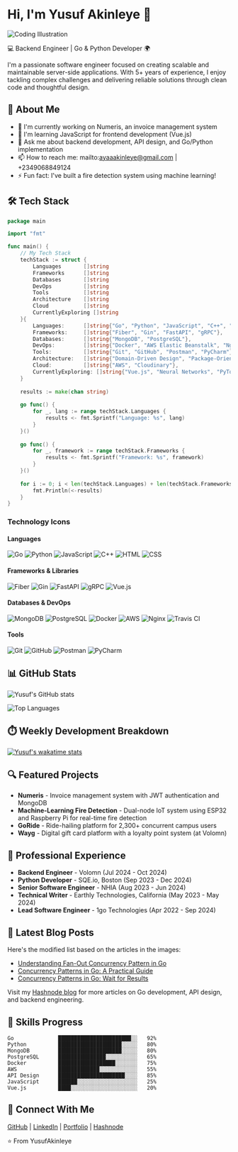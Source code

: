 # Hi, I'm Yusuf Akinleye 👋

![Coding Illustration](https://raw.githubusercontent.com/abhisheknaiidu/abhisheknaiidu/master/code.gif)

💻 Backend Engineer | Go & Python Developer 🌍

I'm a passionate software engineer focused on creating scalable and maintainable server-side applications. With 5+ years of experience, I enjoy tackling complex challenges and delivering reliable solutions through clean code and thoughtful design.

## 🚀 About Me
* 🔭 I'm currently working on Numeris, an invoice management system
* 🌱 I'm learning JavaScript for frontend development (Vue.js)
* 💬 Ask me about backend development, API design, and Go/Python implementation
* 📫 How to reach me: mailto:ayaaakinleye@gmail.com | +2349068849124
* ⚡ Fun fact: I've built a fire detection system using machine learning!

## 🛠️ Tech Stack

```go
package main

import "fmt"

func main() {
    // My Tech Stack
    techStack := struct {
        Languages       []string
        Frameworks      []string
        Databases       []string
        DevOps          []string
        Tools           []string
        Architecture    []string
        Cloud           []string
        CurrentlyExploring []string
    }{
        Languages:      []string{"Go", "Python", "JavaScript", "C++", "HTML", "CSS3"},
        Frameworks:     []string{"Fiber", "Gin", "FastAPI", "gRPC"},
        Databases:      []string{"MongoDB", "PostgreSQL"},
        DevOps:         []string{"Docker", "AWS Elastic Beanstalk", "Nginx", "Travis CI"},
        Tools:          []string{"Git", "GitHub", "Postman", "PyCharm"},
        Architecture:   []string{"Domain-Driven Design", "Package-Oriented Design", "RESTful APIs"},
        Cloud:          []string{"AWS", "Cloudinary"},
        CurrentlyExploring: []string{"Vue.js", "Neural Networks", "PyTorch", "Blockchain Integration"},
    }
    
    results := make(chan string)
    
    go func() { 
        for _, lang := range techStack.Languages {
            results <- fmt.Sprintf("Language: %s", lang)
        }
    }()
    
    go func() {
        for _, framework := range techStack.Frameworks {
            results <- fmt.Sprintf("Framework: %s", framework)
        }
    }()
    
    for i := 0; i < len(techStack.Languages) + len(techStack.Frameworks); i++ {
        fmt.Println(<-results)
    }
}
```

### Technology Icons

#### Languages
<p>
  <img alt="Go" src="https://img.shields.io/badge/-Go-00ADD8?style=flat-square&logo=go&logoColor=white" />
  <img alt="Python" src="https://img.shields.io/badge/-Python-3776AB?style=flat-square&logo=python&logoColor=white" />
  <img alt="JavaScript" src="https://img.shields.io/badge/-JavaScript-F7DF1E?style=flat-square&logo=javascript&logoColor=black" />
  <img alt="C++" src="https://img.shields.io/badge/-C++-00599C?style=flat-square&logo=cplusplus&logoColor=white" />
  <img alt="HTML" src="https://img.shields.io/badge/-HTML5-E34F26?style=flat-square&logo=html5&logoColor=white" />
  <img alt="CSS" src="https://img.shields.io/badge/-CSS3-1572B6?style=flat-square&logo=css3&logoColor=white" />
</p>

#### Frameworks & Libraries
<p>
  <img alt="Fiber" src="https://img.shields.io/badge/-Fiber-00ACD7?style=flat-square&logo=go&logoColor=white" />
  <img alt="Gin" src="https://img.shields.io/badge/-Gin-00ADD8?style=flat-square&logo=go&logoColor=white" />
  <img alt="FastAPI" src="https://img.shields.io/badge/-FastAPI-009688?style=flat-square&logo=fastapi&logoColor=white" />
  <img alt="gRPC" src="https://img.shields.io/badge/-gRPC-2DA6B0?style=flat-square&logo=google&logoColor=white" />
  <img alt="Vue.js" src="https://img.shields.io/badge/-Vue.js-4FC08D?style=flat-square&logo=vue.js&logoColor=white" />
</p>

#### Databases & DevOps
<p>
  <img alt="MongoDB" src="https://img.shields.io/badge/-MongoDB-47A248?style=flat-square&logo=mongodb&logoColor=white" />
  <img alt="PostgreSQL" src="https://img.shields.io/badge/-PostgreSQL-336791?style=flat-square&logo=postgresql&logoColor=white" />
  <img alt="Docker" src="https://img.shields.io/badge/-Docker-2496ED?style=flat-square&logo=docker&logoColor=white" />
  <img alt="AWS" src="https://img.shields.io/badge/-AWS-232F3E?style=flat-square&logo=amazon-aws&logoColor=white" />
  <img alt="Nginx" src="https://img.shields.io/badge/-Nginx-269539?style=flat-square&logo=nginx&logoColor=white" />
  <img alt="Travis CI" src="https://img.shields.io/badge/-Travis_CI-3EAAAF?style=flat-square&logo=travis-ci&logoColor=white" />
</p>

#### Tools
<p>
  <img alt="Git" src="https://img.shields.io/badge/-Git-F05032?style=flat-square&logo=git&logoColor=white" />
  <img alt="GitHub" src="https://img.shields.io/badge/-GitHub-181717?style=flat-square&logo=github&logoColor=white" />
  <img alt="Postman" src="https://img.shields.io/badge/-Postman-FF6C37?style=flat-square&logo=postman&logoColor=white" />
  <img alt="PyCharm" src="https://img.shields.io/badge/-PyCharm-000000?style=flat-square&logo=pycharm&logoColor=white" />
</p>

## 📊 GitHub Stats

![Yusuf's GitHub stats](https://github-readme-stats.vercel.app/api?username=TheBraveByte&show_icons=true&theme=radical)

![Top Languages](https://github-readme-stats.vercel.app/api/top-langs/?username=TheBraveByte&layout=compact&theme=radical)

## ⏱️ Weekly Development Breakdown

[![Yusuf's wakatime stats](https://github-readme-stats.vercel.app/api/wakatime?username=bravebyte_&theme=radical)](https://github.com/TheBraveByte/github-readme-stats)

## 🔍 Featured Projects
* **Numeris** - Invoice management system with JWT authentication and MongoDB
* **Machine-Learning Fire Detection** - Dual-node IoT system using ESP32 and Raspberry Pi for real-time fire detection
* **GoRide** - Ride-hailing platform for 2,300+ concurrent campus users
* **Wayg** - Digital gift card platform with a loyalty point system (at Volomn)

## 💼 Professional Experience
* **Backend Engineer** - Volomn (Jul 2024 - Oct 2024)
* **Python Developer** - SQE.io, Boston (Sep 2023 - Dec 2024)
* **Senior Software Engineer** - NHIA (Aug 2023 - Jun 2024)
* **Technical Writer** - Earthly Technologies, California (May 2023 - May 2024)
* **Lead Software Engineer** - 1go Technologies (Apr 2022 - Sep 2024)

## 📝 Latest Blog Posts
<!-- BLOG-POST-LIST:START -->
Here's the modified list based on the articles in the images:  

- [Understanding Fan-Out Concurrency Pattern in Go](https://ayaacodes.hashnode.dev/understanding-fan-out-concurrency-pattern-in-go)
- [Concurrency Patterns in Go: A Practical Guide](https://ayaacodes.hashnode.dev/concurrency-patterns-in-go-a-practical-guide)
- [Concurrency Patterns in Go: Wait for Results](https://ayaacodes.hashnode.dev/concurrency-patterns-in-go-a-practical-guide)
<!-- BLOG-POST-LIST:END -->

Visit my [Hashnode blog](https://ayaacodes.hashnode.dev/) for more articles on Go development, API design, and backend engineering.

## 🔧 Skills Progress

```
Go              ███████████████████████░░   92%
Python          ████████████████████░░░░░   80%
MongoDB         ████████████████████░░░░░   80%
PostgreSQL      ███████████████░░░░░░░░░░   65%
Docker          ██████████████████░░░░░░░   75%
AWS             █████████████░░░░░░░░░░░░   55%
API Design      █████████████████████░░░░   85%
JavaScript      ██████░░░░░░░░░░░░░░░░░░░   25%
Vue.js          ████░░░░░░░░░░░░░░░░░░░░░   20%
```

## 🤝 Connect With Me
[GitHub](https://github.com/YusufAkinleye) | [LinkedIn](https://linkedin.com/in/YusufAkinleye) | [Portfolio](https://portfolio.yusufakinleye.com) | [Hashnode](https://hashnode.com/@YusufAkinleye)

⭐️ From YusufAkinleye
